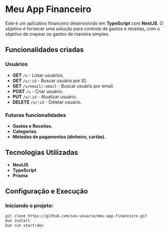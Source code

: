 # Meu App Financeiro

Este é um aplicativo financeiro desenvolvido em **TypeScript** com **NestJS**. O objetivo é fornecer uma solução para controle de gastos e receitas, com o objetivo de mapear os gastos de maneira simples.

## Funcionalidades criadas

### Usuários
- **GET** `/u` - Listar usuários.
- **GET** `/u/:id` - Buscar usuário por ID.
- **GET** `/u/email/:email` - Buscar usuário por email.
- **POST** `/u` - Criar usuário.
- **PUT** `/u/:id` - Atualizar usuário.
- **DELETE** `/u/:id` - Deletar usuário.

### Futuras funcionalidades
- **Gastos e Receitas.**
- **Categorias.**
- **Métodos de pagamentos (dinheiro, cartão).**

## Tecnologias Utilizadas

- **NestJS**
- **TypeScript**
- **Prisma**

## Configuração e Execução

### Iniciando o projeto:
   ```bash
   git clone https://github.com/seu-usuario/meu-app-financeiro.git
   bun install
   bun run start:dev
